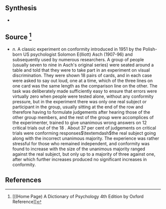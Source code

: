 ## Synthesis
- 
## Source [^1]
- $n$. A classic experiment on conformity introduced in 1951 by the Polish-born US psychologist Solomon E(lliott) Asch (1907-96) and subsequently used by numerous researchers. A group of people (usually seven to nine in Asch's original series) were seated around a table and told that they were to take part in an experiment on visual discrimination. They were shown 18 pairs of cards, and in each case were asked to say out loud, one at a time, which of the three lines on one card was the same length as the comparison line on the other. The task was deliberately made sufficiently easy to ensure that errors were virtually zero when people were tested alone, without any conformity pressure, but in the experiment there was only one real subject or participant in the group, usually sitting at the end of the row and therefore having to formulate judgements after hearing those of the other group members, and the rest of the group were accomplices of the experimenter, trained to give unanimous wrong answers on 12 critical trials out of the 18 . About 37 per cent of judgements on critical trials were conforming responses$\textemdash$the real subject going along with the incorrect unanimous majority. The experience was rather stressful for those who remained independent, and conformity was found to increase with the size of the unanimous majority ranged against the real subject, but only up to a majority of three against one, after which further increases produced no significant increases in conformity.
## References

[^1]: [[(Home Page) A Dictionary of Psychology 4th Edition by Oxford Reference]]